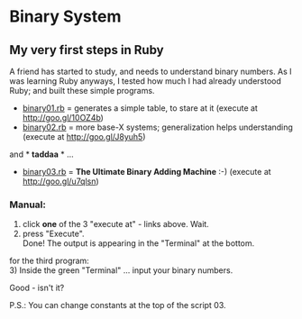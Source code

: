
# Binary System
## My very first steps in Ruby

A friend has started to study, and needs to understand binary numbers. As I was learning Ruby anyways, I tested how much I had already understood Ruby; and built these simple programs.


* [binary01.rb](binary01.rb) = generates a simple table, to stare at it
  (execute at http://goo.gl/10OZ4b)
* [binary02.rb](binary02.rb) = more base-X systems; generalization helps understanding
  (execute at http://goo.gl/J8yuh5)


and * **taddaa** * ...

* [binary03.rb](binary03.rb) = **The Ultimate Binary Adding Machine** :-)
  (execute at http://goo.gl/u7qlsn)


### Manual:

1) click **one** of the 3 "execute at" - links above. Wait.  
2) press "Execute".  
   Done! The output is appearing in the "Terminal" at the bottom.  

for the third program:  
3) Inside the green "Terminal" ... input your binary numbers.  

Good - isn't it?  

P.S.: You can change constants at the top of the script 03.  
